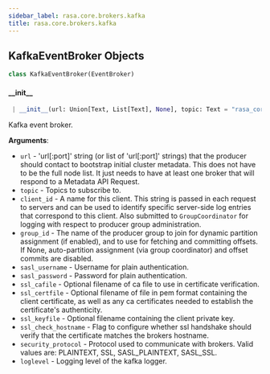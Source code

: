```yaml
---
sidebar_label: rasa.core.brokers.kafka
title: rasa.core.brokers.kafka
---
```


## KafkaEventBroker Objects

```python
class KafkaEventBroker(EventBroker)
```

#### \_\_init\_\_

```python
 | __init__(url: Union[Text, List[Text], None], topic: Text = "rasa_core_events", client_id: Optional[Text] = None, group_id: Optional[Text] = None, sasl_username: Optional[Text] = None, sasl_password: Optional[Text] = None, ssl_cafile: Optional[Text] = None, ssl_certfile: Optional[Text] = None, ssl_keyfile: Optional[Text] = None, ssl_check_hostname: bool = False, security_protocol: Text = "SASL_PLAINTEXT", loglevel: Union[int, Text] = logging.ERROR, **kwargs: Any, ,) -> None
```

Kafka event broker.

**Arguments**:

- `url` - &#x27;url[:port]&#x27; string (or list of &#x27;url[:port]&#x27;
  strings) that the producer should contact to bootstrap initial
  cluster metadata. This does not have to be the full node list.
  It just needs to have at least one broker that will respond to a
  Metadata API Request.
- `topic` - Topics to subscribe to.
- `client_id` - A name for this client. This string is passed in each request
  to servers and can be used to identify specific server-side log entries
  that correspond to this client. Also submitted to `GroupCoordinator` for
  logging with respect to producer group administration.
- `group_id` - The name of the producer group to join for dynamic partition
  assignment (if enabled), and to use for fetching and committing offsets.
  If None, auto-partition assignment (via group coordinator) and offset
  commits are disabled.
- `sasl_username` - Username for plain authentication.
- `sasl_password` - Password for plain authentication.
- `ssl_cafile` - Optional filename of ca file to use in certificate
  verification.
- `ssl_certfile` - Optional filename of file in pem format containing
  the client certificate, as well as any ca certificates needed to
  establish the certificate&#x27;s authenticity.
- `ssl_keyfile` - Optional filename containing the client private key.
- `ssl_check_hostname` - Flag to configure whether ssl handshake
  should verify that the certificate matches the brokers hostname.
- `security_protocol` - Protocol used to communicate with brokers.
  Valid values are: PLAINTEXT, SSL, SASL_PLAINTEXT, SASL_SSL.
- `loglevel` - Logging level of the kafka logger.

